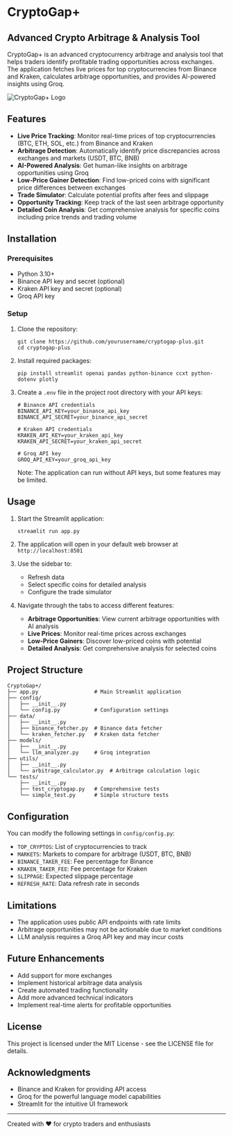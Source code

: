 # CryptoGap+

## Advanced Crypto Arbitrage & Analysis Tool

CryptoGap+ is an advanced cryptocurrency arbitrage and analysis tool that helps traders identify profitable trading opportunities across exchanges. The application fetches live prices for top cryptocurrencies from Binance and Kraken, calculates arbitrage opportunities, and provides AI-powered insights using Groq.

![CryptoGap+ Logo](https://img.icons8.com/color/96/000000/cryptocurrency.png)

## Features

- **Live Price Tracking**: Monitor real-time prices of top cryptocurrencies (BTC, ETH, SOL, etc.) from Binance and Kraken
- **Arbitrage Detection**: Automatically identify price discrepancies across exchanges and markets (USDT, BTC, BNB)
- **AI-Powered Analysis**: Get human-like insights on arbitrage opportunities using Groq
- **Low-Price Gainer Detection**: Find low-priced coins with significant price differences between exchanges
- **Trade Simulator**: Calculate potential profits after fees and slippage
- **Opportunity Tracking**: Keep track of the last seen arbitrage opportunity
- **Detailed Coin Analysis**: Get comprehensive analysis for specific coins including price trends and trading volume

## Installation

### Prerequisites

- Python 3.10+
- Binance API key and secret (optional)
- Kraken API key and secret (optional)
- Groq API key

### Setup

1. Clone the repository:
   ```
   git clone https://github.com/yourusername/cryptogap-plus.git
   cd cryptogap-plus
   ```

2. Install required packages:
   ```
   pip install streamlit openai pandas python-binance ccxt python-dotenv plotly
   ```

3. Create a `.env` file in the project root directory with your API keys:
   ```
   # Binance API credentials
   BINANCE_API_KEY=your_binance_api_key
   BINANCE_API_SECRET=your_binance_api_secret

   # Kraken API credentials
   KRAKEN_API_KEY=your_kraken_api_key
   KRAKEN_API_SECRET=your_kraken_api_secret

   # Groq API key
   GROQ_API_KEY=your_groq_api_key
   ```

   Note: The application can run without API keys, but some features may be limited.

## Usage

1. Start the Streamlit application:
   ```
   streamlit run app.py
   ```

2. The application will open in your default web browser at `http://localhost:8501`

3. Use the sidebar to:
   - Refresh data
   - Select specific coins for detailed analysis
   - Configure the trade simulator

4. Navigate through the tabs to access different features:
   - **Arbitrage Opportunities**: View current arbitrage opportunities with AI analysis
   - **Live Prices**: Monitor real-time prices across exchanges
   - **Low-Price Gainers**: Discover low-priced coins with potential
   - **Detailed Analysis**: Get comprehensive analysis for selected coins

## Project Structure

```
CryptoGap+/
├── app.py                  # Main Streamlit application
├── config/
│   ├── __init__.py
│   └── config.py           # Configuration settings
├── data/
│   ├── __init__.py
│   ├── binance_fetcher.py  # Binance data fetcher
│   └── kraken_fetcher.py   # Kraken data fetcher
├── models/
│   ├── __init__.py
│   └── llm_analyzer.py     # Groq integration
├── utils/
│   ├── __init__.py
│   └── arbitrage_calculator.py  # Arbitrage calculation logic
└── tests/
    ├── __init__.py
    ├── test_cryptogap.py   # Comprehensive tests
    └── simple_test.py      # Simple structure tests
```

## Configuration

You can modify the following settings in `config/config.py`:

- `TOP_CRYPTOS`: List of cryptocurrencies to track
- `MARKETS`: Markets to compare for arbitrage (USDT, BTC, BNB)
- `BINANCE_TAKER_FEE`: Fee percentage for Binance
- `KRAKEN_TAKER_FEE`: Fee percentage for Kraken
- `SLIPPAGE`: Expected slippage percentage
- `REFRESH_RATE`: Data refresh rate in seconds

## Limitations

- The application uses public API endpoints with rate limits
- Arbitrage opportunities may not be actionable due to market conditions
- LLM analysis requires a Groq API key and may incur costs

## Future Enhancements

- Add support for more exchanges
- Implement historical arbitrage data analysis
- Create automated trading functionality
- Add more advanced technical indicators
- Implement real-time alerts for profitable opportunities

## License

This project is licensed under the MIT License - see the LICENSE file for details.

## Acknowledgments

- Binance and Kraken for providing API access
- Groq for the powerful language model capabilities
- Streamlit for the intuitive UI framework

---

Created with ❤️ for crypto traders and enthusiasts
